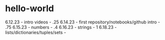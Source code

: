 # hello-world
6.12.23 - intro videos - .25
6.14.23 - first repository/notebooks/github intro - .75
6.15.23 - numbers - .4
6.16.23 - strings - 1
6.18.23 - lists/dictionaries/tuples/sets - 
